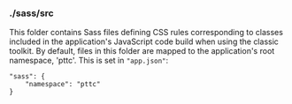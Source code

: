 ### ./sass/src

This folder contains Sass files defining CSS rules corresponding to classes
included in the application's JavaScript code build when using the classic toolkit.
By default, files in this folder are mapped to the application's root namespace, 'pttc'.
This is set in `"app.json"`:

    "sass": {
        "namespace": "pttc"
    }